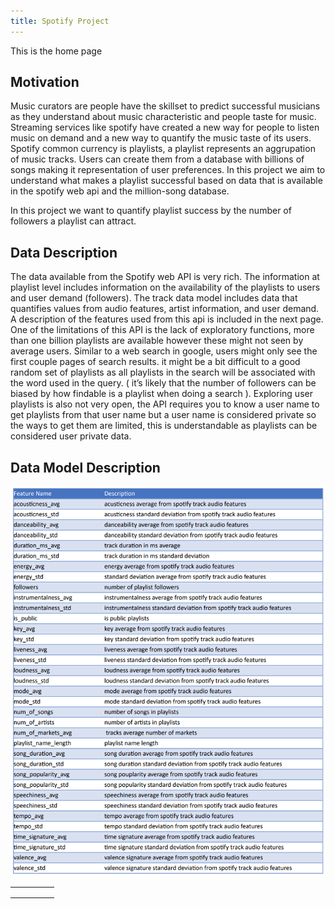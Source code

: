 ```yaml
---
title: Spotify Project
---
```


This is the home page

## Motivation

Music curators are people have the skillset to predict successful musicians as they understand about music characteristic and people taste for music. Streaming services like spotify have created a new way for people to listen music on demand and a new way to quantify the music
taste of its users. Spotify common currency is playlists, a playlist represents an aggrupation of music tracks. Users can create them from a database with billions of songs making it representation of user preferences. In this project we aim to understand what makes a playlist
successful based on data that is available in the spotify web api and the million-song database.

In this project we want to quantify playlist success by the number of followers a playlist can attract.


## Data Description


The data available from the Spotify web API is very rich. The information at playlist level includes information on the availability of the playlists to users and user demand (followers). The track data model includes data that quantifies values from audio features, artist information, and user demand. A description of the features used from this api is included in the next page. One of the limitations of this API is the lack of exploratory functions, more than one billion playlists are available however these might not seen by average users. Similar to a web search in google, users might only see the first couple pages of search results. it might be a bit difficult to a good random set of playlists as all playlists in the search will be associated with the word used in the query. ( it’s likely that the number of followers can be biased by how findable is a playlist when doing a search ). Exploring user playlists is also not very open, the API requires
you to know a user name to get playlists from that user name but a user name is considered private so the ways to get them are limited, this is understandable as playlists can be considered user private data.


## Data Model Description

![Features of the Data](./Table.png)

|   |   |   |   |   |
|---|---|---|---|---|
|   |   |   |   |   |
|   |   |   |   |   |
|   |   |   |   |   |



<!-- >here is a quote

Here is *emph* and **bold**.

Here is some inline math $\alpha = \frac{\beta}{\gamma}$ and, of-course, E rules:

$$ G_{\mu\nu} + \Lambda g_{\mu\nu}  = 8 \pi T_{\mu\nu} . $$ -->
